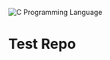 ![C Programming Language](https://upload.wikimedia.org/wikipedia/commons/1/18/C_Programming_Language.svg)

# Test Repo
